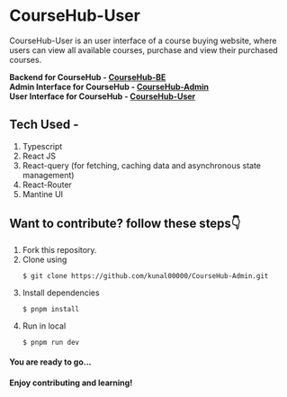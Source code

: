 # CourseHub-User
CourseHub-User is an user interface of a course buying website, where users can view all available courses, purchase and view their purchased courses.

__Backend for CourseHub - [CourseHub-BE](https://github.com/kunal00000/CourseHub-BE)__ <br/>
__Admin Interface for CourseHub - [CourseHub-Admin](https://github.com/kunal00000/CourseHub-Admin)__ <br/>
__User Interface for CourseHub - [CourseHub-User](https://github.com/kunal00000/CourseHub-User)__

## Tech Used -
1. Typescript
2. React JS
3. React-query (for fetching, caching data and asynchronous state management)
4. React-Router
5. Mantine UI

## Want to contribute? follow these steps👇
1. Fork this repository.
2. Clone using
   ```
   $ git clone https://github.com/kunal00000/CourseHub-Admin.git
   ```
3. Install dependencies
   ```
   $ pnpm install
   ```
4. Run in local
   ```
   $ pnpm run dev
   ```
   
#### You are ready to go...
#### Enjoy contributing and learning!

